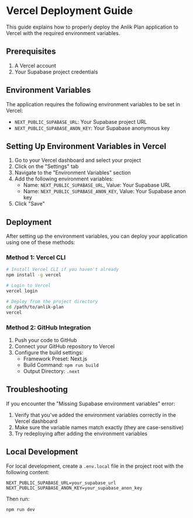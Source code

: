 # Vercel Deployment Guide

This guide explains how to properly deploy the Anlik Plan application to Vercel with the required environment variables.

## Prerequisites

1. A Vercel account
2. Your Supabase project credentials

## Environment Variables

The application requires the following environment variables to be set in Vercel:

- `NEXT_PUBLIC_SUPABASE_URL`: Your Supabase project URL
- `NEXT_PUBLIC_SUPABASE_ANON_KEY`: Your Supabase anonymous key

## Setting Up Environment Variables in Vercel

1. Go to your Vercel dashboard and select your project
2. Click on the "Settings" tab
3. Navigate to the "Environment Variables" section
4. Add the following environment variables:
   - Name: `NEXT_PUBLIC_SUPABASE_URL`, Value: Your Supabase URL
   - Name: `NEXT_PUBLIC_SUPABASE_ANON_KEY`, Value: Your Supabase anon key
5. Click "Save"

## Deployment

After setting up the environment variables, you can deploy your application using one of these methods:

### Method 1: Vercel CLI

```bash
# Install Vercel CLI if you haven't already
npm install -g vercel

# Login to Vercel
vercel login

# Deploy from the project directory
cd /path/to/anlik-plan
vercel
```

### Method 2: GitHub Integration

1. Push your code to GitHub
2. Connect your GitHub repository to Vercel
3. Configure the build settings:
   - Framework Preset: Next.js
   - Build Command: `npm run build`
   - Output Directory: `.next`

## Troubleshooting

If you encounter the "Missing Supabase environment variables" error:

1. Verify that you've added the environment variables correctly in the Vercel dashboard
2. Make sure the variable names match exactly (they are case-sensitive)
3. Try redeploying after adding the environment variables

## Local Development

For local development, create a `.env.local` file in the project root with the following content:

```
NEXT_PUBLIC_SUPABASE_URL=your_supabase_url
NEXT_PUBLIC_SUPABASE_ANON_KEY=your_supabase_anon_key
```

Then run:

```bash
npm run dev
```
